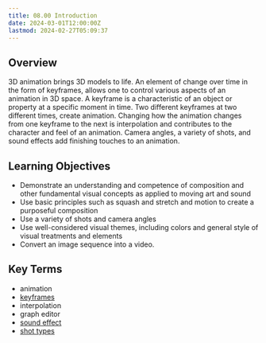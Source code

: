 ```yaml
---
title: 08.00 Introduction
date: 2024-03-01T12:00:00Z
lastmod: 2024-02-27T05:09:37
---
```


## Overview

3D animation brings 3D models to life. An element of change over time in the form of keyframes, allows one to control various aspects of an animation in 3D space. A keyframe is a characteristic of an object or property at a specific moment in time. Two different keyframes at two different times, create animation. Changing how the animation changes from one keyframe to the next is interpolation and contributes to the character and feel of an animation. Camera angles, a variety of shots, and sound effects add finishing touches to an animation.

## Learning Objectives

- Demonstrate an understanding and competence of composition and other fundamental visual concepts as applied to moving art and sound
- Use basic principles such as squash and stretch and motion to create a purposeful composition
- Use a variety of shots and camera angles
- Use well-considered visual themes, including colors and general style of visual treatments and elements
- Convert an image sequence into a video.

## Key Terms

- animation
- [keyframes](../../../../video/keyframes.md)
- interpolation
- graph editor
- [sound effect](../../../../video/adobe-premiere-pro/adobe-premiere-add-music-and-sound.md)
- [shot types](../../../../video/shot-types.md)
